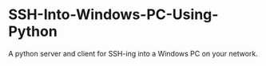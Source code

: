 # SSH-Into-Windows-PC-Using-Python
 A python server and client for SSH-ing into a Windows PC on your network.
